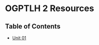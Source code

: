 # OGPTLH 2 Resources

## Table of Contents
- [Unit 01](https://github.com/Diegopie-Devmountain/OGPTLH2/blob/main/Unit_01.md)
